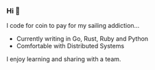 ### Hi 👋

I code for coin to pay for my sailing addiction...

- Currently writing in Go, Rust, Ruby and Python
- Comfortable with Distributed Systems

I enjoy learning and sharing with a team.
